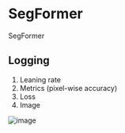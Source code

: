 # SegFormer
SegFormer


## Logging
1. Leaning rate
2. Metrics (pixel-wise accuracy)
3. Loss
4. Image

![image](https://github.com/Xrenya/SegFormer/assets/51479797/08460bef-08d8-4765-baab-27373c262eb8)
